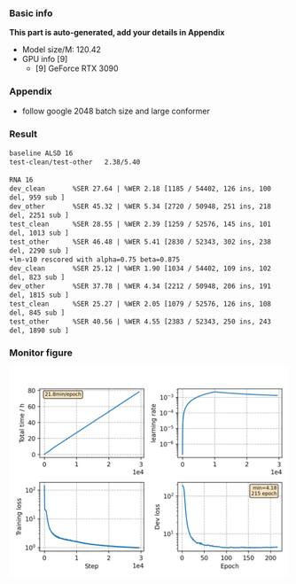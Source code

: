 ### Basic info

**This part is auto-generated, add your details in Appendix**

* Model size/M: 120.42
* GPU info \[9\]
  * \[9\] GeForce RTX 3090

### Appendix

* follow google 2048 batch size and large conformer

### Result
```
baseline ALSD 16
test-clean/test-other   2.38/5.40

RNA 16
dev_clean       %SER 27.64 | %WER 2.18 [1185 / 54402, 126 ins, 100 del, 959 sub ]
dev_other       %SER 45.32 | %WER 5.34 [2720 / 50948, 251 ins, 218 del, 2251 sub ]
test_clean      %SER 28.55 | %WER 2.39 [1259 / 52576, 145 ins, 101 del, 1013 sub ]
test_other      %SER 46.48 | %WER 5.41 [2830 / 52343, 302 ins, 238 del, 2290 sub ]
+lm-v10 rescored with alpha=0.75 beta=0.875
dev_clean       %SER 25.12 | %WER 1.90 [1034 / 54402, 109 ins, 102 del, 823 sub ]
dev_other       %SER 37.78 | %WER 4.34 [2212 / 50948, 206 ins, 191 del, 1815 sub ]
test_clean      %SER 25.27 | %WER 2.05 [1079 / 52576, 126 ins, 108 del, 845 sub ]
test_other      %SER 40.56 | %WER 4.55 [2383 / 52343, 250 ins, 243 del, 1890 sub ]
```

### Monitor figure
![monitor](./monitor.png)

